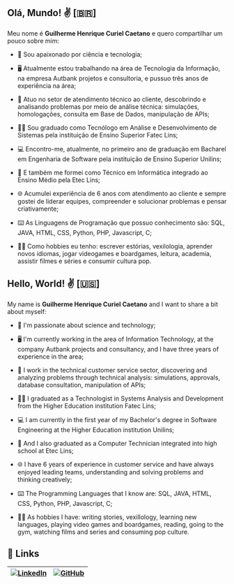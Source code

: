 ## Olá, Mundo! ✌️ [🇧🇷]

Meu nome é **Guilherme Henrique Curiel Caetano** e quero compartilhar um pouco sobre mim:

- 📡 Sou apaixonado por ciência e tecnologia;

- 🖥️ Atualmente estou trabalhando na área de Tecnologia da Informação, na empresa Autbank projetos e consultoria, e pussuo três anos de experiência na área;

- 💼 Atuo no setor de atendimento técnico ao cliente, descobrindo e analisando problemas por meio de análise técnica: simulações, homologações, consulta em Base de Dados, manipulação de APIs;

- 👨‍🎓 Sou graduado como Tecnólogo em Análise e Desenvolvimento de Sistemas pela instituição de Ensino Superior Fatec Lins;

- 💻 Encontro-me, atualmente, no primeiro ano de graduação em Bacharel em Engenharia de Software pela instituição de Ensino Superior Unilins;

- 💾 E também me formei como Técnico em Informática integrado ao Ensino Médio pela Etec Lins;

- 🌐 Acumulei experiência de 6 anos com atendimento ao cliente e sempre gostei de liderar equipes, compreender e solucionar problemas e pensar criativamente;

- ⌨️ As Linguagens de Programação que possuo conhecimento são: SQL, JAVA, HTML, CSS, Python, PHP, Javascript, C;

- 🧙‍♂️ Como hobbies eu tenho: escrever estórias, vexilologia, aprender novos idiomas, jogar videogames e boardgames, leitura, academia, assistir filmes e séries e consumir cultura pop.

## Hello, World! ✌️ [🇺🇸]

My name is **Guilherme Henrique Curiel Caetano** and I want to share a  bit about myself:

- 📡 I'm passionate about science and technology;

- 🖥️ I'm currently working in the area of ​​Information Technology, at the company Autbank projects and consultancy, and I have three years of experience in the area;

- 💼 I work in the technical customer service sector, discovering and analyzing problems through technical analysis: simulations, approvals, database consultation, manipulation of APIs;

- 👨‍🎓 I graduated as a Technologist in Systems Analysis and Development from the Higher Education institution Fatec Lins;

- 💻 I am currently in the first year of my Bachelor's degree in Software Engineering at the Higher Education institution Unilins;

- 💾 And I also graduated as a Computer Technician integrated into high school at Etec Lins;

- 🌐 I have 6 years of experience in customer service and have always enjoyed leading teams, understanding and solving problems and thinking creatively;

- ⌨️ The Programming Languages ​​that I know are: SQL, JAVA, HTML, CSS, Python, PHP, Javascript, C;

- 🧙‍♂️ As hobbies I have: writing stories, vexillology, learning new languages, playing video games and boardgames, reading, going to the gym, watching films and series and consuming pop culture.

## 🔗 Links
|[![LinkedIn](https://img.shields.io/badge/LinkedIn-0077B5?style=for-the-badge&logo=linkedin&logoColor=white)](https://www.linkedin.com/in/guilherme-curiel-043639206/) |[![GitHub](https://img.shields.io/badge/GitHub-100000?style=for-the-badge&logo=github&logoColor=white)](https://github.com/CurielGuilherme)|
|--------|--------|
